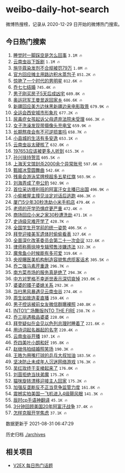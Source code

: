 # weibo-daily-hot-search

微博热搜榜，记录从 2020-12-29 日开始的微博热门搜索。

## 今日热门搜索

<!-- BEGIN -->

1. [睡觉时一脚踩空是怎么回事](https://s.weibo.com/weibo?q=%23%E7%9D%A1%E8%A7%89%E6%97%B6%E4%B8%80%E8%84%9A%E8%B8%A9%E7%A9%BA%E6%98%AF%E6%80%8E%E4%B9%88%E5%9B%9E%E4%BA%8B%23&Refer=top) `3.1M 🔥`
1. [云南虫谷下饭剧](https://s.weibo.com/weibo?q=%23%E4%BA%91%E5%8D%97%E8%99%AB%E8%B0%B7%E4%B8%8B%E9%A5%AD%E5%89%A7%23&Refer=top) `1.1M 🔥`
1. [施华蔻染发剂不合规被罚79万](https://s.weibo.com/weibo?q=%23%E6%96%BD%E5%8D%8E%E8%94%BB%E6%9F%93%E5%8F%91%E5%89%82%E4%B8%8D%E5%90%88%E8%A7%84%E8%A2%AB%E7%BD%9A79%E4%B8%87%23&Refer=top) `1.0M 🔥`
1. [官方回应摊主用路边积水蒸包子](https://s.weibo.com/weibo?q=%23%E5%AE%98%E6%96%B9%E5%9B%9E%E5%BA%94%E6%91%8A%E4%B8%BB%E7%94%A8%E8%B7%AF%E8%BE%B9%E7%A7%AF%E6%B0%B4%E8%92%B8%E5%8C%85%E5%AD%90%23&Refer=top) `851.2K 🔥`
1. [惊艳了一个时代的男明星](https://s.weibo.com/weibo?q=%23%E6%83%8A%E8%89%B3%E4%BA%86%E4%B8%80%E4%B8%AA%E6%97%B6%E4%BB%A3%E7%9A%84%E7%94%B7%E6%98%8E%E6%98%9F%23&Refer=top) `812.6K 🔥`
1. [乔七七结婚](https://s.weibo.com/weibo?q=%23%E4%B9%94%E4%B8%83%E4%B8%83%E7%BB%93%E5%A9%9A%23&Refer=top) `745.4K 🔥`
1. [男子刚买房子5天后成凶宅](https://s.weibo.com/weibo?q=%23%E7%94%B7%E5%AD%90%E5%88%9A%E4%B9%B0%E6%88%BF%E5%AD%905%E5%A4%A9%E5%90%8E%E6%88%90%E5%87%B6%E5%AE%85%23&Refer=top) `689.8K 🔥`
1. [奥运冠军王曼昱返回家乡](https://s.weibo.com/weibo?q=%E5%A5%A5%E8%BF%90%E5%86%A0%E5%86%9B%E7%8E%8B%E6%9B%BC%E6%98%B1%E8%BF%94%E5%9B%9E%E5%AE%B6%E4%B9%A1&Refer=top) `686.6K 🔥`
1. [新疆回应美方边抹黑新疆边来电影取景](https://s.weibo.com/weibo?q=%23%E6%96%B0%E7%96%86%E5%9B%9E%E5%BA%94%E7%BE%8E%E6%96%B9%E8%BE%B9%E6%8A%B9%E9%BB%91%E6%96%B0%E7%96%86%E8%BE%B9%E6%9D%A5%E7%94%B5%E5%BD%B1%E5%8F%96%E6%99%AF%23&Refer=top) `679.9K 🔥`
1. [全运会西安城市形象片](https://s.weibo.com/weibo?q=%23%E5%85%A8%E8%BF%90%E4%BC%9A%E8%A5%BF%E5%AE%89%E5%9F%8E%E5%B8%82%E5%BD%A2%E8%B1%A1%E7%89%87%23&Refer=top) `677.2K 🔥`
1. [尿毒症女孩起诉父母遗弃法院未受理](https://s.weibo.com/weibo?q=%23%E5%B0%BF%E6%AF%92%E7%97%87%E5%A5%B3%E5%AD%A9%E8%B5%B7%E8%AF%89%E7%88%B6%E6%AF%8D%E9%81%97%E5%BC%83%E6%B3%95%E9%99%A2%E6%9C%AA%E5%8F%97%E7%90%86%23&Refer=top) `666.3K 🔥`
1. [女子洗澡发现带摄像头充电宝](https://s.weibo.com/weibo?q=%23%E5%A5%B3%E5%AD%90%E6%B4%97%E6%BE%A1%E5%8F%91%E7%8E%B0%E5%B8%A6%E6%91%84%E5%83%8F%E5%A4%B4%E5%85%85%E7%94%B5%E5%AE%9D%23&Refer=top) `659.9K 🔥`
1. [长期熬夜会有不可逆损害吗](https://s.weibo.com/weibo?q=%23%E9%95%BF%E6%9C%9F%E7%86%AC%E5%A4%9C%E4%BC%9A%E6%9C%89%E4%B8%8D%E5%8F%AF%E9%80%86%E6%8D%9F%E5%AE%B3%E5%90%97%23&Refer=top) `658.7K 🔥`
1. [小县城的生活有多安逸](https://s.weibo.com/weibo?q=%23%E5%B0%8F%E5%8E%BF%E5%9F%8E%E7%9A%84%E7%94%9F%E6%B4%BB%E6%9C%89%E5%A4%9A%E5%AE%89%E9%80%B8%23&Refer=top) `653.1K 🔥`
1. [云南虫谷太硬核了](https://s.weibo.com/weibo?q=%23%E4%BA%91%E5%8D%97%E8%99%AB%E8%B0%B7%E5%A4%AA%E7%A1%AC%E6%A0%B8%E4%BA%86%23&Refer=top) `632.0K 🔥`
1. [197653应该被更多人听到](https://s.weibo.com/weibo?q=197653%E5%BA%94%E8%AF%A5%E8%A2%AB%E6%9B%B4%E5%A4%9A%E4%BA%BA%E5%90%AC%E5%88%B0&Refer=top) `615.3K 🔥`
1. [孙兴挟持贺芸](https://s.weibo.com/weibo?q=%23%E5%AD%99%E5%85%B4%E6%8C%9F%E6%8C%81%E8%B4%BA%E8%8A%B8%23&Refer=top) `605.5K 🔥`
1. [上海天文馆封杀2000余个异常账号](https://s.weibo.com/weibo?q=%23%E4%B8%8A%E6%B5%B7%E5%A4%A9%E6%96%87%E9%A6%86%E5%B0%81%E6%9D%802000%E4%BD%99%E4%B8%AA%E5%BC%82%E5%B8%B8%E8%B4%A6%E5%8F%B7%23&Refer=top) `597.6K 🔥`
1. [甄姬冰雪圆舞曲](https://s.weibo.com/weibo?q=%23%E7%94%84%E5%A7%AC%E5%86%B0%E9%9B%AA%E5%9C%86%E8%88%9E%E6%9B%B2%23&Refer=top) `542.6K 🔥`
1. [残奥会游泳奖牌榜超多五星红旗](https://s.weibo.com/weibo?q=%23%E6%AE%8B%E5%A5%A5%E4%BC%9A%E6%B8%B8%E6%B3%B3%E5%A5%96%E7%89%8C%E6%A6%9C%E8%B6%85%E5%A4%9A%E4%BA%94%E6%98%9F%E7%BA%A2%E6%97%97%23&Refer=top) `503.9K 🔥`
1. [刘海弄成了申公豹](https://s.weibo.com/weibo?q=%23%E5%88%98%E6%B5%B7%E5%BC%84%E6%88%90%E4%BA%86%E7%94%B3%E5%85%AC%E8%B1%B9%23&Refer=top) `502.9K 🔥`
1. [首位采访塔利班的阿富汗女主播已出国](https://s.weibo.com/weibo?q=%23%E9%A6%96%E4%BD%8D%E9%87%87%E8%AE%BF%E5%A1%94%E5%88%A9%E7%8F%AD%E7%9A%84%E9%98%BF%E5%AF%8C%E6%B1%97%E5%A5%B3%E4%B8%BB%E6%92%AD%E5%B7%B2%E5%87%BA%E5%9B%BD%23&Refer=top) `496.9K 🔥`
1. [小偷被屋主撞见淡定对话后逃跑](https://s.weibo.com/weibo?q=%23%E5%B0%8F%E5%81%B7%E8%A2%AB%E5%B1%8B%E4%B8%BB%E6%92%9E%E8%A7%81%E6%B7%A1%E5%AE%9A%E5%AF%B9%E8%AF%9D%E5%90%8E%E9%80%83%E8%B7%91%23&Refer=top) `486.3K 🔥`
1. [厦门5少年30秒洗劫小米手机店](https://s.weibo.com/weibo?q=%23%E5%8E%A6%E9%97%A85%E5%B0%91%E5%B9%B430%E7%A7%92%E6%B4%97%E5%8A%AB%E5%B0%8F%E7%B1%B3%E6%89%8B%E6%9C%BA%E5%BA%97%23&Refer=top) `479.4K 🔥`
1. [老师的开学恐惧症更严重](https://s.weibo.com/weibo?q=%23%E8%80%81%E5%B8%88%E7%9A%84%E5%BC%80%E5%AD%A6%E6%81%90%E6%83%A7%E7%97%87%E6%9B%B4%E4%B8%A5%E9%87%8D%23&Refer=top) `472.4K 🔥`
1. [商场回应小米之家30秒遭洗劫](https://s.weibo.com/weibo?q=%23%E5%95%86%E5%9C%BA%E5%9B%9E%E5%BA%94%E5%B0%8F%E7%B1%B3%E4%B9%8B%E5%AE%B630%E7%A7%92%E9%81%AD%E6%B4%97%E5%8A%AB%23&Refer=top) `471.1K 🔥`
1. [史诗级灾难开学了](https://s.weibo.com/weibo?q=%23%E5%8F%B2%E8%AF%97%E7%BA%A7%E7%81%BE%E9%9A%BE%E5%BC%80%E5%AD%A6%E4%BA%86%23&Refer=top) `428.7K 🔥`
1. [全国学生开学前的统一姿势](https://s.weibo.com/weibo?q=%23%E5%85%A8%E5%9B%BD%E5%AD%A6%E7%94%9F%E5%BC%80%E5%AD%A6%E5%89%8D%E7%9A%84%E7%BB%9F%E4%B8%80%E5%A7%BF%E5%8A%BF%23&Refer=top) `406.5K 🔥`
1. [拜登迎接美军遗体时偷偷看表](https://s.weibo.com/weibo?q=%23%E6%8B%9C%E7%99%BB%E8%BF%8E%E6%8E%A5%E7%BE%8E%E5%86%9B%E9%81%97%E4%BD%93%E6%97%B6%E5%81%B7%E5%81%B7%E7%9C%8B%E8%A1%A8%23&Refer=top) `327.6K 🔥`
1. [全面深化改革委员会第二十一次会议](https://s.weibo.com/weibo?q=%E5%85%A8%E9%9D%A2%E6%B7%B1%E5%8C%96%E6%94%B9%E9%9D%A9%E5%A7%94%E5%91%98%E4%BC%9A%E7%AC%AC%E4%BA%8C%E5%8D%81%E4%B8%80%E6%AC%A1%E4%BC%9A%E8%AE%AE&Refer=top) `322.6K 🔥`
1. [律师称蔡徐坤专辑预售涉嫌违法](https://s.weibo.com/weibo?q=%23%E5%BE%8B%E5%B8%88%E7%A7%B0%E8%94%A1%E5%BE%90%E5%9D%A4%E4%B8%93%E8%BE%91%E9%A2%84%E5%94%AE%E6%B6%89%E5%AB%8C%E8%BF%9D%E6%B3%95%23&Refer=top) `322.3K 🔥`
1. [魔鬼鱼小时候能有多可爱](https://s.weibo.com/weibo?q=%23%E9%AD%94%E9%AC%BC%E9%B1%BC%E5%B0%8F%E6%97%B6%E5%80%99%E8%83%BD%E6%9C%89%E5%A4%9A%E5%8F%AF%E7%88%B1%23&Refer=top) `319.6K 🔥`
1. [央视曝医美机构制造容貌焦虑揽客话术](https://s.weibo.com/weibo?q=%23%E5%A4%AE%E8%A7%86%E6%9B%9D%E5%8C%BB%E7%BE%8E%E6%9C%BA%E6%9E%84%E5%88%B6%E9%80%A0%E5%AE%B9%E8%B2%8C%E7%84%A6%E8%99%91%E6%8F%BD%E5%AE%A2%E8%AF%9D%E6%9C%AF%23&Refer=top) `305.5K 🔥`
1. [乔二强马素芹重逢](https://s.weibo.com/weibo?q=%23%E4%B9%94%E4%BA%8C%E5%BC%BA%E9%A9%AC%E7%B4%A0%E8%8A%B9%E9%87%8D%E9%80%A2%23&Refer=top) `296.7K 🔥`
1. [南方菜市场的服务真是绝了](https://s.weibo.com/weibo?q=%E5%8D%97%E6%96%B9%E8%8F%9C%E5%B8%82%E5%9C%BA%E7%9A%84%E6%9C%8D%E5%8A%A1%E7%9C%9F%E6%98%AF%E7%BB%9D%E4%BA%86&Refer=top) `294.3K 🔥`
1. [中方对罗格不幸逝世表示深切哀悼](https://s.weibo.com/weibo?q=%23%E4%B8%AD%E6%96%B9%E5%AF%B9%E7%BD%97%E6%A0%BC%E4%B8%8D%E5%B9%B8%E9%80%9D%E4%B8%96%E8%A1%A8%E7%A4%BA%E6%B7%B1%E5%88%87%E5%93%80%E6%82%BC%23&Refer=top) `293.0K 🔥`
1. [婆婆的镯子婆媳关系](https://s.weibo.com/weibo?q=%23%E5%A9%86%E5%A9%86%E7%9A%84%E9%95%AF%E5%AD%90%E5%A9%86%E5%AA%B3%E5%85%B3%E7%B3%BB%23&Refer=top) `292.3K 🔥`
1. [当扫黑风暴遇见云南虫谷](https://s.weibo.com/weibo?q=%23%E5%BD%93%E6%89%AB%E9%BB%91%E9%A3%8E%E6%9A%B4%E9%81%87%E8%A7%81%E4%BA%91%E5%8D%97%E8%99%AB%E8%B0%B7%23&Refer=top) `274.4K 🔥`
1. [周生如故连麦直播](https://s.weibo.com/weibo?q=%23%E5%91%A8%E7%94%9F%E5%A6%82%E6%95%85%E8%BF%9E%E9%BA%A6%E7%9B%B4%E6%92%AD%23&Refer=top) `259.4K 🔥`
1. [男子控诉被前女友微信群曝裸照](https://s.weibo.com/weibo?q=%23%E7%94%B7%E5%AD%90%E6%8E%A7%E8%AF%89%E8%A2%AB%E5%89%8D%E5%A5%B3%E5%8F%8B%E5%BE%AE%E4%BF%A1%E7%BE%A4%E6%9B%9D%E8%A3%B8%E7%85%A7%23&Refer=top) `240.8K 🔥`
1. [INTO1广场舞版INTO THE FIRE](https://s.weibo.com/weibo?q=INTO1%E5%B9%BF%E5%9C%BA%E8%88%9E%E7%89%88INTO%20THE%20FIRE&Refer=top) `238.7K 🔥`
1. [乔三丽遇极品婆婆](https://s.weibo.com/weibo?q=%23%E4%B9%94%E4%B8%89%E4%B8%BD%E9%81%87%E6%9E%81%E5%93%81%E5%A9%86%E5%A9%86%23&Refer=top) `228.0K 🔥`
1. [拜登疑似在会见以色列总理时睡着了](https://s.weibo.com/weibo?q=%23%E6%8B%9C%E7%99%BB%E7%96%91%E4%BC%BC%E5%9C%A8%E4%BC%9A%E8%A7%81%E4%BB%A5%E8%89%B2%E5%88%97%E6%80%BB%E7%90%86%E6%97%B6%E7%9D%A1%E7%9D%80%E4%BA%86%23&Refer=top) `221.6K 🔥`
1. [用诗词起名器起的名字](https://s.weibo.com/weibo?q=%23%E7%94%A8%E8%AF%97%E8%AF%8D%E8%B5%B7%E5%90%8D%E5%99%A8%E8%B5%B7%E7%9A%84%E5%90%8D%E5%AD%97%23&Refer=top) `220.4K 🔥`
1. [云南虫谷开播](https://s.weibo.com/weibo?q=%23%E4%BA%91%E5%8D%97%E8%99%AB%E8%B0%B7%E5%BC%80%E6%92%AD%23&Refer=top) `197.1K 🔥`
1. [乔四美叶小朗和好](https://s.weibo.com/weibo?q=%23%E4%B9%94%E5%9B%9B%E7%BE%8E%E5%8F%B6%E5%B0%8F%E6%9C%97%E5%92%8C%E5%A5%BD%23&Refer=top) `195.8K 🔥`
1. [赵继伟拍结婚照笑场](https://s.weibo.com/weibo?q=%23%E8%B5%B5%E7%BB%A7%E4%BC%9F%E6%8B%8D%E7%BB%93%E5%A9%9A%E7%85%A7%E7%AC%91%E5%9C%BA%23&Refer=top) `190.3K 🔥`
1. [王皓为用嘴打球的乒乓大叔加油](https://s.weibo.com/weibo?q=%23%E7%8E%8B%E7%9A%93%E4%B8%BA%E7%94%A8%E5%98%B4%E6%89%93%E7%90%83%E7%9A%84%E4%B9%92%E4%B9%93%E5%A4%A7%E5%8F%94%E5%8A%A0%E6%B2%B9%23&Refer=top) `183.5K 🔥`
1. [坚决防止未成年人沉迷网络游戏](https://s.weibo.com/weibo?q=%23%E5%9D%9A%E5%86%B3%E9%98%B2%E6%AD%A2%E6%9C%AA%E6%88%90%E5%B9%B4%E4%BA%BA%E6%B2%89%E8%BF%B7%E7%BD%91%E7%BB%9C%E6%B8%B8%E6%88%8F%23&Refer=top) `176.3K 🔥`
1. [吴红玫终于支棱起来了](https://s.weibo.com/weibo?q=%23%E5%90%B4%E7%BA%A2%E7%8E%AB%E7%BB%88%E4%BA%8E%E6%94%AF%E6%A3%B1%E8%B5%B7%E6%9D%A5%E4%BA%86%23&Refer=top) `176.0K 🔥`
1. [刘茵拒绝当扶弟魔](https://s.weibo.com/weibo?q=%23%E5%88%98%E8%8C%B5%E6%8B%92%E7%BB%9D%E5%BD%93%E6%89%B6%E5%BC%9F%E9%AD%94%23&Refer=top) `175.2K 🔥`
1. [猫咪旋转漂移迎接主人回家](https://s.weibo.com/weibo?q=%23%E7%8C%AB%E5%92%AA%E6%97%8B%E8%BD%AC%E6%BC%82%E7%A7%BB%E8%BF%8E%E6%8E%A5%E4%B8%BB%E4%BA%BA%E5%9B%9E%E5%AE%B6%23&Refer=top) `175.2K 🔥`
1. [加强反垄断反不正当竞争监管力度](https://s.weibo.com/weibo?q=%23%E5%8A%A0%E5%BC%BA%E5%8F%8D%E5%9E%84%E6%96%AD%E5%8F%8D%E4%B8%8D%E6%AD%A3%E5%BD%93%E7%AB%9E%E4%BA%89%E7%9B%91%E7%AE%A1%E5%8A%9B%E5%BA%A6%23&Refer=top) `161.8K 🔥`
1. [震撼实拍美国一飞机进入4级飓风眼](https://s.weibo.com/weibo?q=%23%E9%9C%87%E6%92%BC%E5%AE%9E%E6%8B%8D%E7%BE%8E%E5%9B%BD%E4%B8%80%E9%A3%9E%E6%9C%BA%E8%BF%9B%E5%85%A54%E7%BA%A7%E9%A3%93%E9%A3%8E%E7%9C%BC%23&Refer=top) `141.3K 🔥`
1. [辰时cp手语神翻译](https://s.weibo.com/weibo?q=%23%E8%BE%B0%E6%97%B6cp%E6%89%8B%E8%AF%AD%E7%A5%9E%E7%BF%BB%E8%AF%91%23&Refer=top) `45.1K 🔥`
1. [3分钟回顾美国20年阿富汗战争](https://s.weibo.com/weibo?q=%233%E5%88%86%E9%92%9F%E5%9B%9E%E9%A1%BE%E7%BE%8E%E5%9B%BD20%E5%B9%B4%E9%98%BF%E5%AF%8C%E6%B1%97%E6%88%98%E4%BA%89%23&Refer=top) `37.4K 🔥`
1. [怎样克服开学焦虑](https://s.weibo.com/weibo?q=%23%E6%80%8E%E6%A0%B7%E5%85%8B%E6%9C%8D%E5%BC%80%E5%AD%A6%E7%84%A6%E8%99%91%23&Refer=top) `37.1K 🔥`

数据更新于 2021-08-31 06:47:29

<!-- END -->

历史归档 [./archives](./archives)

## 相关项目

- [V2EX 每日热门话题](https://github.com/boojack/v2ex-daily-hot-topic)
